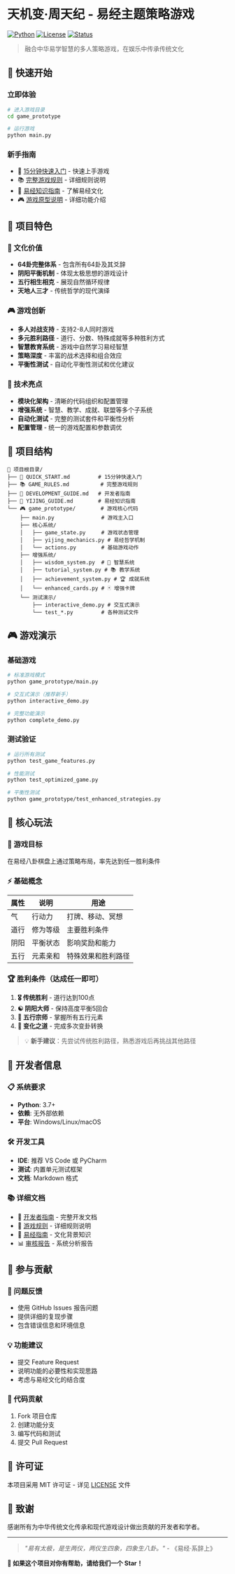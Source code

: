 # 天机变·周天纪 - 易经主题策略游戏

[![Python](https://img.shields.io/badge/Python-3.12+-blue.svg)](https://python.org)
[![License](https://img.shields.io/badge/License-MIT-green.svg)](LICENSE)
[![Status](https://img.shields.io/badge/Status-Active-brightgreen.svg)]()

> 融合中华易学智慧的多人策略游戏，在娱乐中传承传统文化

## 🚀 快速开始

### 立即体验
```bash
# 进入游戏目录
cd game_prototype

# 运行游戏
python main.py
```

### 新手指南
- 📖 [15分钟快速入门](QUICK_START.md) - 快速上手游戏
- 📚 [完整游戏规则](GAME_RULES.md) - 详细规则说明
- 🎯 [易经知识指南](YIJING_GUIDE.md) - 了解易经文化
- 🎮 [游戏原型说明](game_prototype/README.md) - 详细功能介绍

## 🎯 项目特色

### 💎 文化价值
- **64卦完整体系** - 包含所有64卦及其爻辞
- **阴阳平衡机制** - 体现太极思想的游戏设计
- **五行相生相克** - 展现自然循环规律
- **天地人三才** - 传统哲学的现代演绎

### 🎮 游戏创新
- **多人对战支持** - 支持2-8人同时游戏
- **多元胜利路径** - 道行、分数、特殊成就等多种胜利方式
- **智慧教育系统** - 游戏中自然学习易经智慧
- **策略深度** - 丰富的战术选择和组合效应
- **平衡性测试** - 自动化平衡性测试和优化建议

### 🔧 技术亮点
- **模块化架构** - 清晰的代码组织和配置管理
- **增强系统** - 智慧、教学、成就、联盟等多个子系统
- **自动化测试** - 完整的测试套件和平衡性分析
- **配置管理** - 统一的游戏配置和参数调优

## 📁 项目结构

```
📁 项目根目录/
├── 📖 QUICK_START.md         # 15分钟快速入门
├── 📚 GAME_RULES.md          # 完整游戏规则
├── 🔧 DEVELOPMENT_GUIDE.md   # 开发者指南
├── 🎯 YIJING_GUIDE.md        # 易经知识指南
└── 🎮 game_prototype/        # 游戏核心代码
    ├── main.py               # 游戏主入口
    ├── 核心系统/
    │   ├── game_state.py     # 游戏状态管理
    │   ├── yijing_mechanics.py # 易经哲学机制
    │   └── actions.py        # 基础游戏动作
    ├── 增强系统/
    │   ├── wisdom_system.py  # 🧠 智慧系统
    │   ├── tutorial_system.py # 📚 教学系统
    │   ├── achievement_system.py # 🏆 成就系统
    │   └── enhanced_cards.py # 🃏 增强卡牌
    └── 测试演示/
        ├── interactive_demo.py # 交互式演示
        └── test_*.py         # 各种测试文件
```

## 🎮 游戏演示

### 基础游戏
```bash
# 标准游戏模式
python game_prototype/main.py

# 交互式演示（推荐新手）
python interactive_demo.py

# 完整功能演示
python complete_demo.py
```

### 测试验证
```bash
# 运行所有测试
python test_game_features.py

# 性能测试
python test_optimized_game.py

# 平衡性测试
python game_prototype/test_enhanced_strategies.py
```

## 📖 核心玩法

### 🎯 游戏目标
在易经八卦棋盘上通过策略布局，率先达到任一胜利条件

### ⚡ 基础概念
| 属性 | 说明 | 用途 |
|------|------|------|
| 气 | 行动力 | 打牌、移动、冥想 |
| 道行 | 修为等级 | 主要胜利条件 |
| 阴阳 | 平衡状态 | 影响奖励和能力 |
| 五行 | 元素亲和 | 特殊效果和胜利路径 |

### 🏆 胜利条件（达成任一即可）
1. **🎖️ 传统胜利** - 道行达到100点
2. **☯️ 阴阳大师** - 保持高度平衡5回合
3. **🌟 五行宗师** - 掌握所有五行元素
4. **🔄 变化之道** - 完成多次变卦转换

> 💡 **新手建议**：先尝试传统胜利路径，熟悉游戏后再挑战其他路径

## 🔧 开发者信息

### 📋 系统要求
- **Python**: 3.7+ 
- **依赖**: 无外部依赖
- **平台**: Windows/Linux/macOS

### 🛠️ 开发工具
- **IDE**: 推荐 VS Code 或 PyCharm
- **测试**: 内置单元测试框架
- **文档**: Markdown 格式

### 📚 详细文档
- 🔧 [开发者指南](DEVELOPMENT_GUIDE.md) - 完整开发文档
- 📖 [游戏规则](GAME_RULES.md) - 详细规则说明
- 🎯 [易经指南](YIJING_GUIDE.md) - 文化背景知识
- 📊 [审核报告](COMPREHENSIVE_REVIEW_REPORT.md) - 系统分析报告

## 🤝 参与贡献

### 🐛 问题反馈
- 使用 GitHub Issues 报告问题
- 提供详细的复现步骤
- 包含错误信息和环境信息

### 💡 功能建议
- 提交 Feature Request
- 说明功能的必要性和实现思路
- 考虑与易经文化的结合度

### 🔀 代码贡献
1. Fork 项目仓库
2. 创建功能分支
3. 编写代码和测试
4. 提交 Pull Request

## 📄 许可证

本项目采用 MIT 许可证 - 详见 [LICENSE](LICENSE) 文件

## 🙏 致谢

感谢所有为中华传统文化传承和现代游戏设计做出贡献的开发者和学者。

---

> *"易有太极，是生两仪，两仪生四象，四象生八卦。"* - 《易经·系辞上》

**🌟 如果这个项目对你有帮助，请给我们一个 Star！**
